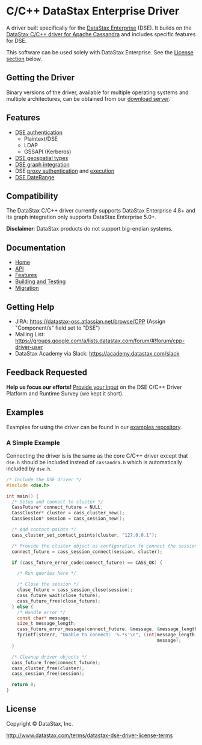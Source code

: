 # C/C++ DataStax Enterprise Driver

A driver built specifically for the [DataStax Enterprise][DSE] (DSE). It builds
on the [DataStax C/C++ driver for Apache Cassandra] and includes specific
features for DSE.

This software can be used solely with DataStax Enterprise. See the [License
section](#licence) below.

## Getting the Driver

Binary versions of the driver, available for multiple operating systems and
multiple architectures, can be obtained from our [download server].

## Features

* [DSE authentication]
  * Plaintext/DSE
  * LDAP
  * GSSAPI (Kerberos)
* [DSE geospatial types]
* [DSE graph integration]
* DSE [proxy authentication][DSE Proxy Authentication] and
  [execution][DSE Proxy Execution]
* [DSE DateRange]

## Compatibility

The DataStax C/C++ driver currently supports DataStax Enterprise 4.8+ and its
graph integration only supports DataStax Enterprise 5.0+.

__Disclaimer__: DataStax products do not support big-endian systems.

## Documentation

* [Home]
* [API]
* [Features]
* [Building and Testing]
* [Migration]

## Getting Help

* JIRA: https://datastax-oss.atlassian.net/browse/CPP (Assign "Component/s" field set to "DSE")
* Mailing List: https://groups.google.com/a/lists.datastax.com/forum/#!forum/cpp-driver-user
* DataStax Academy via Slack: https://academy.datastax.com/slack

## Feedback Requested

**Help us focus our efforts!** [Provide your input] on the DSE C/C++ Driver
Platform and Runtime Survey (we kept it short).

## Examples

Examples for using the driver can be found in our [examples repository].

### A Simple Example

Connecting the driver is is the same as the core C/C++ driver except that
`dse.h` should be included instead of `cassandra.h` which is automatically
included by `dse.h`.

```c
/* Include the DSE driver */
#include <dse.h>

int main() {
  /* Setup and connect to cluster */
  CassFuture* connect_future = NULL;
  CassCluster* cluster = cass_cluster_new();
  CassSession* session = cass_session_new();

  /* Add contact points */
  cass_cluster_set_contact_points(cluster, "127.0.0.1");

  /* Provide the cluster object as configuration to connect the session */
  connect_future = cass_session_connect(session, cluster);

  if (cass_future_error_code(connect_future) == CASS_OK) {

    /* Run queries here */

    /* Close the session */
    close_future = cass_session_close(session);
    cass_future_wait(close_future);
    cass_future_free(close_future);
  } else {
    /* Handle error */
    const char* message;
    size_t message_length;
    cass_future_error_message(connect_future, &message, &message_length);
    fprintf(stderr, "Unable to connect: '%.*s'\n", (int)message_length,
                                                        message);
  }

  /* Cleanup driver objects */
  cass_future_free(connect_future);
  cass_cluster_free(cluster);
  cass_session_free(session);

  return 0;
}
```

## License

Copyright &copy; DataStax, Inc.

http://www.datastax.com/terms/datastax-dse-driver-license-terms

[DSE]: http://www.datastax.com/products/datastax-enterprise
[DataStax C/C++ driver for Apache Cassandra]: https://github.com/datastax/cpp-driver
[download server]: http://downloads.datastax.com/cpp-driver
[GitHub]: https://github.com/datastax/cpp-dse-driver
[Home]: http://docs.datastax.com/en/developer/cpp-driver-dse/latest
[API]: http://docs.datastax.com/en/developer/cpp-driver-dse/latest/api
[Features]: http://docs.datastax.com/en/developer/cpp-driver-dse/latest/features
[Building and Testing]: http://docs.datastax.com/en/developer/cpp-driver-dse/latest/building
[Migration]: http://docs.datastax.com/en/developer/cpp-driver-dse/latest/getting-started
[Provide your input]: http://goo.gl/forms/ihKC5uEQr6
[examples repository]: https://github.com/datastax/cpp-dse-driver-examples
[DSE authentication]: http://docs.datastax.com/en/developer/cpp-driver-dse/latest/features/authentication
[DSE geospatial types]: http://docs.datastax.com/en/developer/cpp-driver-dse/latest/features/geotypes
[DSE graph integration]: http://docs.datastax.com/en/developer/cpp-driver-dse/latest/features/graph
[DSE Proxy Authentication]: http://docs.datastax.com/en/developer/cpp-driver-dse/latest/features/authentication/#proxy-authentication
[DSE Proxy Execution]: http://docs.datastax.com/en/developer/cpp-driver-dse/latest/features/authentication/#proxy-execution
[DSE DateRange]: https://github.com/datastax/cpp-dse-driver-examples/blob/master/dse/examples/date_range/date_range.c
